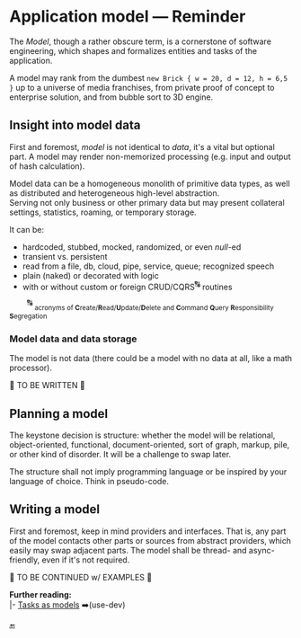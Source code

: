 # Application model &mdash; Reminder

The _Model_, though a rather obscure term, is a cornerstone of software engineering, which shapes and formalizes entities and tasks of the application.

A model may rank from the dumbest `new Brick { w = 20, d = 12, h = 6,5 }` up to a universe of media franchises, from private proof of concept to enterprise solution, and from bubble sort to 3D engine.

## Insight into model data

First and foremost, _model_ is not identical to _data_, it's a vital but optional part. A model may render non-memorized processing (e.g. input and output of hash calculation).

Model data can be a homogeneous monolith of primitive data types, as well as distributed and heterogeneous high-level abstraction.\
Serving not only business or other primary data but may present collateral settings, statistics, roaming, or temporary storage.

It can be:

+ hardcoded, stubbed, mocked, randomized, or even _null_-ed
+ transient vs. persistent
+ read from a file, db, cloud, pipe, service, queue; recognized speech
+ plain (naked) or decorated with logic
+ with or without custom or foreign CRUD/CQRS<sup>:capital_abcd:</sup> routines

&nbsp;&nbsp;&nbsp;&nbsp;&nbsp;&nbsp;&nbsp;&nbsp;<sup>:capital_abcd:</sup>&nbsp;<sub>acronyms of **C**reate/**R**ead/**U**pdate/**D**elete and **C**ommand **Q**uery **R**esponsibility **S**egregation</sub>

### Model data and data storage

The model is not data (there could be a model with no data at all, like a math processor).

:construction: TO BE WRITTEN :construction:

## Planning a model

The keystone decision is structure: whether the model will be relational, object-oriented, functional, document-oriented, sort of graph, markup, pile, or other kind of disorder. It will be a challenge to swap later. 

The structure shall not imply programming language or be inspired by your language of choice. Think in pseudo-code.

## Writing a model

First and foremost, keep in mind providers and interfaces. That is, any part of the model contacts other parts or sources from abstract providers, which easily may swap adjacent parts.
The model shall be thread- and async-friendly, even if it's not required. 

:construction: TO BE CONTINUED w/ EXAMPLES :construction:

**Further reading:**\
|- [Tasks as models](https://github.com/Kyriosity/use-dev/blob/main/README%2B/decisions/README%2B/model_as_tasks.md) ➡️(use-dev)

🔚
